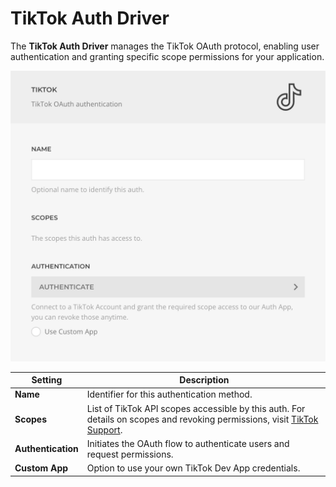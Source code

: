 # TikTok Auth Driver

The **TikTok Auth Driver** manages the TikTok OAuth protocol, enabling user authentication and granting specific scope permissions for your application.

![TikTok Auth Driver](../assets/driver-tiktok.webp)

| Setting         | Description |
|-----------------|-------------|
| **Name**        | Identifier for this authentication method. |
| **Scopes**      | List of TikTok API scopes accessible by this auth. For details on scopes and revoking permissions, visit [TikTok Support](https://support.tiktok.com/en/safety-hc/account-and-user-safety/connect-to-third-party-apps). |
| **Authentication** | Initiates the OAuth flow to authenticate users and request permissions. |
| **Custom App**  | Option to use your own TikTok Dev App credentials. |
